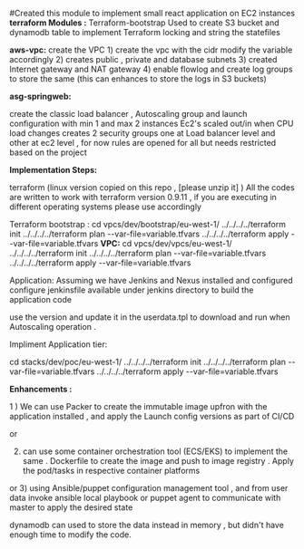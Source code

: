 #Created this module to implement small react application on EC2 instances
**terraform Modules :**
Terraform-bootstrap
   Used to create S3 bucket and dynamodb table to implement Terraform locking and string the statefiles

**aws-vpc:**
    create the VPC
    1) create the vpc with the cidr modify the variable accordingly
    2) creates public , private and database subnets
    3) created Internet gateway and NAT gateway
    4) enable flowlog and create log groups to store the same (this can enhances to store the logs in S3 buckets)

**asg-springweb:**

  create the classic load balancer , Autoscaling group and launch configuration with min 1 and max 2 instances
  Ec2's scaled out/in when CPU load changes
  creates 2 security groups one at Load balancer level and other at ec2 level , for now rules are opened for all but needs restricted based on the project

**Implementation Steps:**

terraform (linux version copied on this repo , [please unzip it] )
All the codes are written to work with terraform version 0.9.11 , if you are executing in different operating systems please use accordingly

Terraform bootstrap :
cd vpcs/dev/bootstrap/eu-west-1/
../../../../terraform init
../../../../terraform plan --var-file=variable.tfvars
../../../../terraform apply --var-file=variable.tfvars
**VPC:**
cd vpcs/dev/vpcs/eu-west-1/
../../../../terraform init
../../../../terraform plan --var-file=variable.tfvars
../../../../terraform apply --var-file=variable.tfvars

Application:
Assuming we have Jenkins and Nexus installed and configured
configure jenkinsfile available under jenkins directory to build the application code

use the version and update it in the userdata.tpl to download and run when Autoscaling operation .

Impliment Application tier:

cd stacks/dev/poc/eu-west-1/
../../../../terraform init
../../../../terraform plan --var-file=variable.tfvars
../../../../terraform apply --var-file=variable.tfvars


**Enhancements :**

1 ) We can use Packer to create the immutable image upfron with the application installed , and apply the Launch config versions as part of CI/CD

or

2) can use some container orchestration tool (ECS/EKS) to implement the same . Dockerfile to create the image and push to image registry . Apply the pod/tasks in respective container platforms

or
3) using Ansible/puppet configuration management tool , and from user data invoke ansible local playbook or puppet agent to communicate with master to apply the desired state

dynamodb can used to store the data instead in memory , but didn't have enough time to modify the code.
